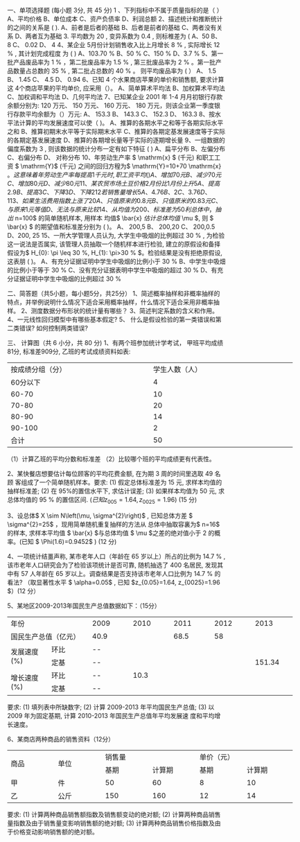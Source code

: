 一、单项选择题 (每小题 3分, 共 45 分)
  1 、下列指标中不属于质量指标的是（ ）
 A、平均价格
 B、单位成本
 C、资产负债率 
 D、利润总额
 2、描述统计和推断统计的之间的关系是 ( ).
 A、前者是后者的基础
 B、后者是前者的基础
 C、两者没有关系
 D、两者互为基础
 3. 平均数为 20 , 变异系数为  0.4 , 则标椎差为 (
 A、50 
 B、 8
 C、 0.02 
 D、 4
 4、某企业 5月份计划销售收入比上月增长  8 % , 实际增长  12 % , 其计划完成程度 为 ( ) 
 A、103.70 %
 B、50 %
 C、150 %
 D、3.7 %
 5、第一 批产品废品率为  1 %  ，第二批废品率为  1.5 % , 第三批废品率为  2 %  。第一批产品数量占总数的  35 % , 第二批占总数的  40 %  。 则平均废品率为 ( ）
 A、  1.5 
 B、  1.45 
 C、  4.5 
 D、  0.94 
 6、已知 4 个水果商店苹果的单价和销售额, 要求计算这 4个商店苹果的平均单价, 应采用（）。
 A、简单算术平均法 
 B、加权算术平均法
 C、加权调和平均法
 D、几何平均法
 7、已知某企业 2001 年 1-4 月月初银行存款余额分别为: 120 万元、 150 万元、 160 万元、 180 万元，则该企业第一季度银行存款平均余额为（）万元:
 A、  153.3
 B、  143.3
 C、  152.3
 D、  163.3
 8、按水平法计算的平均发展速度可以使（ )。
 A、推算的各期水平之和等于各期实际水平之和
 B、推算初期末水平等于实际期末水平
 C、推算的各期定基发展速度等于实际的各期定基发展速度
 D、推算的各期增长量等于实际的逐期增长量
 9、一组数据的偏度系数为 3 , 则该数据的统计分布一定有如下特征 ( )
 A、扁平分布
 B、左偏分布
 C、右偏分布
 D、 对称分布
 10、年劳动生产率 $ \mathrm{x} $ (千元) 和职工工资 $ \mathrm{Y}$  (千元) 之间的回归方䅣为$  \mathrm{Y}=10+70 \mathrm{x}  $。这意味着年劳动生产率每提高 1 千元时, 职工资平均 (  )  
 A、增加 70 元
 B、减少 70 元
 C、增加 80 元
 D、减少 80 元
 11 、某农贸市场土豆价格2 月份比 1 月份上升  5 %  ，3月份土豆价格与 1 月份相比 ( )。
 A、提高  2.9 % 
 B、提高  3 % 
 C、下降  3 % 
 D、下降  2 % 
 12若销售量增长5%，销售额增长100%，则价格增长（  ）
 A、  4.76 % 
 B、  2 % 
 C、  3.76 %  
 D、  1 % 
 13、如果生活费用指数上涨了  20 %  ，则现在 1 元钱  (  ).
 A、只值原来的  0.8  元
 B、只值原米的  0.83  元
 C、与原来 1 元等值
 D、无法与原来比较
 14、从均值为 200、标准差为 50 利总体中，抽出$  n=100$  的简单随机样本, 用样本
 均值$  \bar{x}  $估计总体均值$  \mu $, 则 $ \bar{x} $ 的期望值和标准差分别为 ( )。
 A、 200,5
 B、 200,20
 C、 200,0.5 
 D、200, 25
 15、一所大学管理人员认为, 大学生中吸烟的比例超过  30 % , 为检验这一说法是否属实, 该管理人员抽取一个随机样本进行检验, 建立的原假设和备择假设为$  H_{0}: \pi \leq 30 \%, H_{1}: \pi>30 \%  $。检验结果是没有拒绝原假设, 这表朋 ( )。
 A、有充分证据证明中学生中吸烟的比例小于  30 % 
 B、中学生中吸畑的比例小于等于  30 % 
 C、没有充分证据表明中学生中吸烟的超过  30 % 
 D、有充分证据证明中学生中吸烟的比例超过  30 % 
 ​

 二、简答题（共5小题，每小题5分，共25分）
 1、简述概率抽样和非概率抽样的特点，并举例说明什么情况下适合采用概率抽样，什么情况下适合采用非概率抽样。
 2、测度数据分布形状的统计量有哪些？
 3、简述判定系数的含义和作用。
 4、一元线性回归模型中有哪些基本假定?
 5、 什么是假设检验的第一类错误和第二类错误? 如何控制两类错误?
 ​

 三、 计算图（共 6 小分，共 80 分)
 1、有两个班参加统计学考试， 甲班平均成绩 81分, 标准差909分, 乙班的考试成绩资料如表:
 <table data-lake-id="I9OZF" id="I9OZF" margin="true" width-mode="contain" class="lake-table" style="width: 659px"><colgroup><col width="329"><col width="330"></colgroup><tbody><tr data-lake-id="u4cf8b6d0" id="u4cf8b6d0"><td data-lake-id="ucc30c1f6" id="ucc30c1f6">按成绩分组（分）
 </td><td data-lake-id="uc4545498" id="uc4545498">学生人数（人）
 </td></tr><tr data-lake-id="ub35e905b" id="ub35e905b"><td data-lake-id="ue935c2c8" id="ue935c2c8">60分以下
 </td><td data-lake-id="u688a3ea0" id="u688a3ea0">4
 </td></tr><tr data-lake-id="u68058fcd" id="u68058fcd"><td data-lake-id="u7a264b6f" id="u7a264b6f">60-70
 </td><td data-lake-id="ufd75aee7" id="ufd75aee7">10
 </td></tr><tr data-lake-id="u5d513e83" id="u5d513e83"><td data-lake-id="u5d2ff053" id="u5d2ff053">70-80
 </td><td data-lake-id="u7891b0dc" id="u7891b0dc">20
 </td></tr><tr data-lake-id="ua75d37f0" id="ua75d37f0"><td data-lake-id="ub1d48643" id="ub1d48643">80-90
 </td><td data-lake-id="ua6e6c3d4" id="ua6e6c3d4">14
 </td></tr><tr data-lake-id="u88fcf47d" id="u88fcf47d"><td data-lake-id="ud4c676ec" id="ud4c676ec">90-100
 </td><td data-lake-id="u48fa2bb0" id="u48fa2bb0">2
 </td></tr><tr data-lake-id="uc41db9e3" id="uc41db9e3"><td data-lake-id="uf22af796" id="uf22af796">合计
 </td><td data-lake-id="uc077a2f3" id="uc077a2f3">50
 </td></tr></tbody></table>（1）计算乙班的平均分数和标准差
 （2）比较哪个班的平均成绩更有代表性。
 ​

 2、某快餐店想要估计每位顾客的平均花费金额, 在为期 3 周的时间里选取 49 名顾 客组成了一个简单随机样本。要求: (1) 假定总体标准差为 15 元, 求样本均值的 抽样标准差;  (2) 在 95%的置信水平下, 求估计误差;  (3) 如果样本均值为 50 元, 求总体均值的  95 %  的置信区间. $(已知  z_{005}=1.64, z_{0025}=1.96  )$ (15 分)
 ​

 3、设总体$  X \sim N\left(\mu, \sigma^{2}\right)$ , 已知总体方差 $ \sigma^{2}=25$  ，现用简单随机重复抽样的方法从 总体中抽取容裏为$  n=16$  的样本, 求样本平均值 $ \bar{x}  $与总体均值 $ \mu  $之差的绝对值小于 2 的概率。(已知 $ \Phi(1.6)=0.9452$  ) (12 分)
 ​

 4、一项统计结畺声称, 某市老年人口（年龄在 65 岁以上）所占的比例为  14.7 % , 该市老年人口研究会为了检验该项统计是否可靠, 随机抽选了 400 名居民, 发现其中有 57 人年龄在 65 岁以上。调查结果是否支持该市老年人口比例为  14.7 %  的看法? （取显著性水平 $ \alpha=0.05$ , 已知  $z_{0.05}=1.64, z_{0025}=1.96  $）(12 分）
 ​

 5、某地区2009-2013年国民生产总值数据如下：（15分）
 <table data-lake-id="wtXRY" id="wtXRY" margin="true" width-mode="contain" class="lake-table" style="width: 659px"><colgroup><col width="94"><col width="94"><col width="94"><col width="94"><col width="94"><col width="94"><col width="95"></colgroup><tbody><tr data-lake-id="ue06ffddd" id="ue06ffddd"><td data-lake-id="ud39f00da" id="ud39f00da" colSpan="2">年份
 </td><td data-lake-id="u4bf37118" id="u4bf37118">2009
 </td><td data-lake-id="u664ccbf1" id="u664ccbf1">2010
 </td><td data-lake-id="u19eb6f77" id="u19eb6f77">2011
 </td><td data-lake-id="ua668d59e" id="ua668d59e">2012
 </td><td data-lake-id="ud4ec67fc" id="ud4ec67fc">2013
 </td></tr><tr data-lake-id="u35a87e0c" id="u35a87e0c"><td data-lake-id="u5a5595e7" id="u5a5595e7" colSpan="2">国民生产总值（亿元）
 </td><td data-lake-id="u01b46bce" id="u01b46bce">40.9
 </td><td data-lake-id="ud48341d3" id="ud48341d3"></td><td data-lake-id="u01b5f415" id="u01b5f415">68.5
 </td><td data-lake-id="uacd3b975" id="uacd3b975">58
 </td><td data-lake-id="udab19e8a" id="udab19e8a"></td></tr><tr data-lake-id="ua45791c8" id="ua45791c8"><td data-lake-id="u78bee16a" id="u78bee16a" rowSpan="2">发展速度(%)
 </td><td data-lake-id="u4ef3fa5d" id="u4ef3fa5d">环比
 </td><td data-lake-id="u4b087f0a" id="u4b087f0a">--
 </td><td data-lake-id="u2828d288" id="u2828d288"></td><td data-lake-id="u8ad22e38" id="u8ad22e38"></td><td data-lake-id="u59ea60bf" id="u59ea60bf"></td><td data-lake-id="u3813d14b" id="u3813d14b"></td></tr><tr data-lake-id="uc468fdca" id="uc468fdca"><td data-lake-id="ub0c896c5" id="ub0c896c5">定基
 </td><td data-lake-id="ua34d0d90" id="ua34d0d90">--
 </td><td data-lake-id="u614ee989" id="u614ee989"></td><td data-lake-id="u7adb0f51" id="u7adb0f51"></td><td data-lake-id="u310a18ea" id="u310a18ea"></td><td data-lake-id="uc1d19aff" id="uc1d19aff">151.34
 </td></tr><tr data-lake-id="u76a68415" id="u76a68415"><td data-lake-id="u6553ab11" id="u6553ab11" rowSpan="2">增长速度(%)
 </td><td data-lake-id="u301216b6" id="u301216b6">环比
 </td><td data-lake-id="u0a315aab" id="u0a315aab">--
 </td><td data-lake-id="u0c948839" id="u0c948839">10.3
 </td><td data-lake-id="u0b78edec" id="u0b78edec"></td><td data-lake-id="u9602ec70" id="u9602ec70"></td><td data-lake-id="u07faecf8" id="u07faecf8"></td></tr><tr data-lake-id="u6518acd2" id="u6518acd2"><td data-lake-id="u8433cdba" id="u8433cdba">定基
 </td><td data-lake-id="u3e4a923a" id="u3e4a923a">--
 </td><td data-lake-id="u6bfdb6c4" id="u6bfdb6c4"></td><td data-lake-id="u9ad0ee19" id="u9ad0ee19"></td><td data-lake-id="u6263281d" id="u6263281d"></td><td data-lake-id="ubf2dc965" id="ubf2dc965"></td></tr></tbody></table>要求: 
 (1) 填列表中所缺数字;
 (2) 计算 2009-2013 年平均国民生产总值;
 (3) 以 2009 年为固定基期, 计算 2010-2013 年国民生产总值年平均发展速 度和平均增长速度。
 ​

 6、某商店两种商品的销售资料（12分）
 <table data-lake-id="y6pW0" id="y6pW0" margin="true" width-mode="contain" class="lake-table" style="width: 659px"><colgroup><col width="109"><col width="109"><col width="109"><col width="109"><col width="109"><col width="114"></colgroup><tbody><tr data-lake-id="uce94494f" id="uce94494f"><td data-lake-id="u551f4345" id="u551f4345" rowSpan="2">商品
 </td><td data-lake-id="u9cd18f46" id="u9cd18f46" rowSpan="2">单位
 </td><td data-lake-id="u686593a9" id="u686593a9" colSpan="2">销售量
 </td><td data-lake-id="ua95e2e63" id="ua95e2e63" colSpan="2">单价（元）
 </td></tr><tr data-lake-id="u3ea48b9b" id="u3ea48b9b"><td data-lake-id="u4b472601" id="u4b472601">基期
 </td><td data-lake-id="ude7df38e" id="ude7df38e">计算期
 </td><td data-lake-id="u2d79320a" id="u2d79320a">基期
 </td><td data-lake-id="u6fbb14e1" id="u6fbb14e1">计算期
 </td></tr><tr data-lake-id="u39ba7d4f" id="u39ba7d4f"><td data-lake-id="u5435db78" id="u5435db78">甲
 </td><td data-lake-id="u71c7b772" id="u71c7b772">件
 </td><td data-lake-id="ua258e39b" id="ua258e39b">50
 </td><td data-lake-id="u35ff536f" id="u35ff536f">60
 </td><td data-lake-id="uc06664ab" id="uc06664ab">8
 </td><td data-lake-id="ucd5ad238" id="ucd5ad238">10
 </td></tr><tr data-lake-id="u38a55910" id="u38a55910"><td data-lake-id="u0c2302b7" id="u0c2302b7">乙
 </td><td data-lake-id="uc9822008" id="uc9822008">公斤
 </td><td data-lake-id="ue8e2033b" id="ue8e2033b">150
 </td><td data-lake-id="u7bdffcc2" id="u7bdffcc2">160
 </td><td data-lake-id="ub569b03b" id="ub569b03b">12
 </td><td data-lake-id="ua00425bc" id="ua00425bc">14
 </td></tr></tbody></table>要求: 
 (1) 计算两种商品销售额指数及销售额变动的绝对额;
 (2) 计算两种商品销售量指数及由于销售量变影响销售额的绝对额;
 (3) 计算两种商品销售价格指数及由于价格变动影响销售额的绝对额。
 